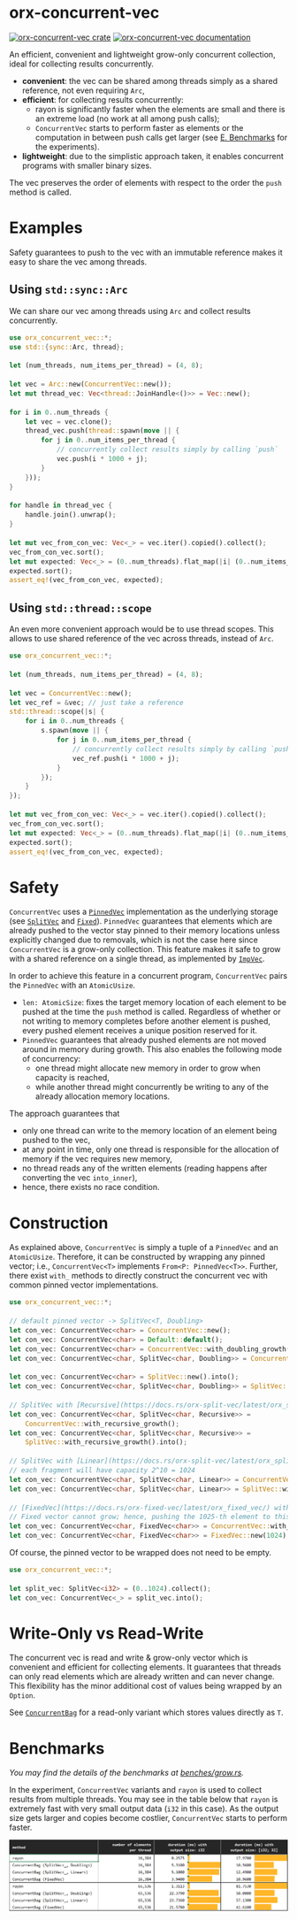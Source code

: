 # orx-concurrent-vec

[![orx-concurrent-vec crate](https://img.shields.io/crates/v/orx-concurrent-vec.svg)](https://crates.io/crates/orx-concurrent-vec)
[![orx-concurrent-vec documentation](https://docs.rs/orx-concurrent-vec/badge.svg)](https://docs.rs/orx-concurrent-vec)

An efficient, convenient and lightweight grow-only concurrent collection, ideal for collecting results concurrently.
* **convenient**: the vec can be shared among threads simply as a shared reference, not even requiring `Arc`,
* **efficient**: for collecting results concurrently:
  * rayon is significantly faster when the elements are small and there is an extreme load (no work at all among push calls);
  * `ConcurrentVec` starts to perform faster as elements or the computation in between push calls get larger (see <a href="#section-benchmarks">E. Benchmarks</a> for the experiments).
* **lightweight**: due to the simplistic approach taken, it enables concurrent programs with smaller binary sizes.

The vec preserves the order of elements with respect to the order the `push` method is called.

# Examples

Safety guarantees to push to the vec with an immutable reference makes it easy to share the vec among threads.

## Using `std::sync::Arc`

We can share our vec among threads using `Arc` and collect results concurrently.

```rust
use orx_concurrent_vec::*;
use std::{sync::Arc, thread};

let (num_threads, num_items_per_thread) = (4, 8);

let vec = Arc::new(ConcurrentVec::new());
let mut thread_vec: Vec<thread::JoinHandle<()>> = Vec::new();

for i in 0..num_threads {
    let vec = vec.clone();
    thread_vec.push(thread::spawn(move || {
        for j in 0..num_items_per_thread {
            // concurrently collect results simply by calling `push`
            vec.push(i * 1000 + j);
        }
    }));
}

for handle in thread_vec {
    handle.join().unwrap();
}

let mut vec_from_con_vec: Vec<_> = vec.iter().copied().collect();
vec_from_con_vec.sort();
let mut expected: Vec<_> = (0..num_threads).flat_map(|i| (0..num_items_per_thread).map(move |j| i * 1000 + j)).collect();
expected.sort();
assert_eq!(vec_from_con_vec, expected);
```

## Using `std::thread::scope`

An even more convenient approach would be to use thread scopes. This allows to use shared reference of the vec across threads, instead of `Arc`.

```rust
use orx_concurrent_vec::*;

let (num_threads, num_items_per_thread) = (4, 8);

let vec = ConcurrentVec::new();
let vec_ref = &vec; // just take a reference
std::thread::scope(|s| {
    for i in 0..num_threads {
        s.spawn(move || {
            for j in 0..num_items_per_thread {
                // concurrently collect results simply by calling `push`
                vec_ref.push(i * 1000 + j);
            }
        });
    }
});

let mut vec_from_con_vec: Vec<_> = vec.iter().copied().collect();
vec_from_con_vec.sort();
let mut expected: Vec<_> = (0..num_threads).flat_map(|i| (0..num_items_per_thread).map(move |j| i * 1000 + j)).collect();
expected.sort();
assert_eq!(vec_from_con_vec, expected);
```

# Safety

`ConcurrentVec` uses a [`PinnedVec`](https://crates.io/crates/orx-pinned-vec) implementation as the underlying storage (see [`SplitVec`](https://crates.io/crates/orx-split-vec) and [`Fixed`](https://crates.io/crates/orx-fixed-vec)).
`PinnedVec` guarantees that elements which are already pushed to the vector stay pinned to their memory locations unless explicitly changed due to removals, which is not the case here since `ConcurrentVec` is a grow-only collection.
This feature makes it safe to grow with a shared reference on a single thread, as implemented by [`ImpVec`](https://crates.io/crates/orx-imp-vec).

In order to achieve this feature in a concurrent program, `ConcurrentVec` pairs the `PinnedVec` with an `AtomicUsize`.
* `len: AtomicSize`: fixes the target memory location of each element to be pushed at the time the `push` method is called. Regardless of whether or not writing to memory completes before another element is pushed, every pushed element receives a unique position reserved for it.
* `PinnedVec` guarantees that already pushed elements are not moved around in memory during growth. This also enables the following mode of concurrency:
  * one thread might allocate new memory in order to grow when capacity is reached,
  * while another thread might concurrently be writing to any of the already allocation memory locations.

The approach guarantees that
* only one thread can write to the memory location of an element being pushed to the vec,
* at any point in time, only one thread is responsible for the allocation of memory if the vec requires new memory,
* no thread reads any of the written elements (reading happens after converting the vec `into_inner`),
* hence, there exists no race condition.

# Construction

As explained above, `ConcurrentVec` is simply a tuple of a `PinnedVec` and an `AtomicUsize`.
Therefore, it can be constructed by wrapping any pinned vector; i.e., `ConcurrentVec<T>` implements `From<P: PinnedVec<T>>`.
Further, there exist `with_` methods to directly construct the concurrent vec with common pinned vector implementations.

```rust
use orx_concurrent_vec::*;

// default pinned vector -> SplitVec<T, Doubling>
let con_vec: ConcurrentVec<char> = ConcurrentVec::new();
let con_vec: ConcurrentVec<char> = Default::default();
let con_vec: ConcurrentVec<char> = ConcurrentVec::with_doubling_growth();
let con_vec: ConcurrentVec<char, SplitVec<char, Doubling>> = ConcurrentVec::with_doubling_growth();

let con_vec: ConcurrentVec<char> = SplitVec::new().into();
let con_vec: ConcurrentVec<char, SplitVec<char, Doubling>> = SplitVec::new().into();

// SplitVec with [Recursive](https://docs.rs/orx-split-vec/latest/orx_split_vec/struct.Recursive.html) growth
let con_vec: ConcurrentVec<char, SplitVec<char, Recursive>> =
    ConcurrentVec::with_recursive_growth();
let con_vec: ConcurrentVec<char, SplitVec<char, Recursive>> =
    SplitVec::with_recursive_growth().into();

// SplitVec with [Linear](https://docs.rs/orx-split-vec/latest/orx_split_vec/struct.Linear.html) growth
// each fragment will have capacity 2^10 = 1024
let con_vec: ConcurrentVec<char, SplitVec<char, Linear>> = ConcurrentVec::with_linear_growth(10);
let con_vec: ConcurrentVec<char, SplitVec<char, Linear>> = SplitVec::with_linear_growth(10).into();

// [FixedVec](https://docs.rs/orx-fixed-vec/latest/orx_fixed_vec/) with fixed capacity.
// Fixed vector cannot grow; hence, pushing the 1025-th element to this concurrent vec will cause a panic!
let con_vec: ConcurrentVec<char, FixedVec<char>> = ConcurrentVec::with_fixed_capacity(1024);
let con_vec: ConcurrentVec<char, FixedVec<char>> = FixedVec::new(1024).into();
```

Of course, the pinned vector to be wrapped does not need to be empty.

```rust
use orx_concurrent_vec::*;

let split_vec: SplitVec<i32> = (0..1024).collect();
let con_vec: ConcurrentVec<_> = split_vec.into();
```

# Write-Only vs Read-Write

The concurrent vec is read and write & grow-only vector which is convenient and efficient for collecting elements.
It guarantees that threads can only read elements which are already written and can never change.
This flexibility has the minor additional cost of values being wrapped by an `Option`.

See [`ConcurrentBag`](https://crates.io/crates/orx-concurrent-bag) for a read-only variant which stores values directly as `T`.

<div id="section-benchmarks"></div>

# Benchmarks

*You may find the details of the benchmarks at [benches/grow.rs](https://github.com/orxfun/orx-concurrent-vec/blob/main/benches/grow.rs).*

In the experiment, `ConcurrentVec` variants and `rayon` is used to collect results from multiple threads. You may see in the table below that `rayon` is extremely fast with very small output data (`i32` in this case). As the output size gets larger and copies become costlier, `ConcurrentVec` starts to perform faster.

<img src="https://raw.githubusercontent.com/orxfun/orx-concurrent-vec/main/docs/img/bench_grow.PNG" alt="https://raw.githubusercontent.com/orxfun/orx-concurrent-vec/main/docs/img/bench_grow.PNG" />
